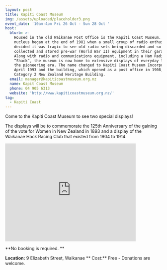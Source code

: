 ```yaml
---
layout: post
title: Kapiti Coast Museum
img: /assets/uploaded/placeholder3.png
event_date: '10am-4pm Fri 26 Oct - Sun 28 Oct '
host:
  blurb: >-
    Housed in the old Waikanae Post Office is the Kapiti Coast Museum. Its
    nucleus began at the end of 1981 when a small group of radio enthusiasts
    decided it was tragic to see old radio sets being discarded and so they
    collected and stored pre-war (World War II) equipment in their garages.
    Along with radio and communications equipment, including a Ham Radio
    “Shack”, the museum is now home to extensive displays of everyday life from
    the pioneering era. The name changed to Kapiti Coast Museum Incorporated in
    April 1993 and the building, which opened as a post office in 1908, is now a
    Category 2 New Zealand Heritage Building.
  email: manager@kapiticoastmuseum.org.nz
  name: Kapit Coast Museum
  phone: 04 905 6313
  website: 'http://www.kapiticoastmuseum.org.nz/'
tag:
  - Kapiti Coast
---
```

Come to the Kapiti Coast Museum to see two special displays!

The displays will be to commemorate the 125th Anniversary of the gaining of the vote for Women in New Zealand in 1893 and a display of the Waikanae Hack Racing Club that existed from 1904 to 1914.

<iframe width="420" height="315" src="http://www.youtube.com/embed/dQw4w9WgXcQ" frameborder="0" allowfullscreen></iframe>

**No booking is required. **

**Location:** 9 Elizabeth Street, Waikanae **
Cost:** Free - Donations are welcome.
